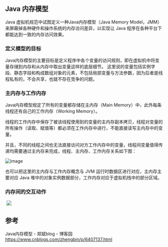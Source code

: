 ## Java 内存模型

Java 虚拟机规范中试图定义一种Java内存模型（Java Memory Model，JMM）来屏蔽掉各种硬件和操作系统的内存访问差异，以实现让 Java 程序在各种平台下都能达到一致的内存访问效果。

### 定义模型的目标

Java内存模型的主要目标是定义程序中各个变量的访问规则，即在虚拟机中将变量存储到内存和从内存中取出变量这样的底层细节。
这里说的变量包括实例字段、静态字段和构成数组对象的元素，不包括局部变量与方法参数，因为后者是线程私有的，不会共享，也就不存在竞争的问题。

### 主内存与工作内存

Java内存模型规定了所有的变量都存储在主内存（Main Memory）中，此外每条线程还有自己的工作内存（Working Memory）。

线程的工作内存中保存了被该线程使用到的变量的主内存副本拷贝，线程对变量的所有操作（读取、赋值等）都必须在工作内存中进行，不能直接读写主内存中的变量。

并且，不同的线程之间也无法直接访问对方工作内存中的变量，线程间变量值得传递均需要通过主内存来完成，线程、主内存、工作内存关系如下图：

![image](https://upload-images.jianshu.io/upload_images/1662509-dc64f873a3898f34.png?imageMogr2/auto-orient/strip%7CimageView2/2/w/1240)

也可以把这里的主内存与工作内存概念与 JVM 运行时数据区进行对应，主内存主要对应 Java 堆中的对象实例数据部分，工作内存对应于虚拟机栈中的部分区域。

### 内存间的交互动作

 ![](https://upload-images.jianshu.io/upload_images/1662509-8c514a968f1e6570.png?imageMogr2/auto-orient/strip%7CimageView2/2/w/1240)

## 参考

Java内存模型 - 郑斌blog - 博客园
<https://www.cnblogs.com/zhengbin/p/6407137.html>
